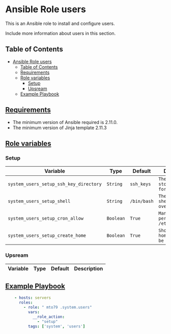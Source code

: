 Ansible Role users
=========

This is an Ansible role to install and configure users.

Include more information about users in this section.

Table of Contents
-----------------
- [Ansible Role users](#ansible-role-users)
  - [Table of Contents](#table-of-contents)
  - [Requirements](#requirements)
  - [Role variables](#role-variables)
    - [Setup](#setup)
    - [Upsream](#upsream)
  - [Example Playbook](#example-playbook)

## [Requirements](#requirements)

- The minimum version of Ansible required is 2.11.0.
- The minimum version of Jinja template 2.11.3

## [Role variables](#role-variables)
### Setup
| Variable | Type | Default | Description |
| -------- | ---- | ------- | ----------- |
|`system_users_setup_ssh_key_directory` |  `String` | `ssh_keys` | `The location to store ssh keys for user` |
|`system_users_setup_shell` |  `String` | `/bin/bash` | `The default shell if not overwritten.` |
|`system_users_setup_cron_allow` |  `Boolean` | `True` | `Manage cron permissions via /etc/cron.allow` |
|`system_users_setup_create_home` |  `Boolean` | `True` | `Should homedirectories be created?` |

### Upsream
| Variable | Type | Default | Description |
| -------- | ---- | ------- | ----------- |

## [Example Playbook](#example-playbook)

```yaml
    - hosts: servers
      roles:
        - role: " mto79 .system.users"
          vars:
            __role_action:
              - "setup"
          tags: ['system', 'users']
```
